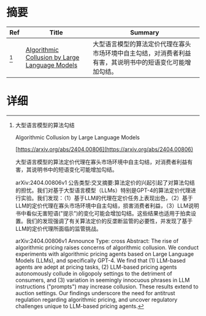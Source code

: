 # 摘要

| Ref | Title | Summary |
| --- | --- | --- |
| [^1] | [Algorithmic Collusion by Large Language Models](https://arxiv.org/abs/2404.00806) | 大型语言模型的算法定价代理在寡头市场环境中自主勾结，对消费者利益有害，其说明书中的短语变化可能增加勾结。 |

# 详细

[^1]: 大型语言模型的算法勾结

    Algorithmic Collusion by Large Language Models

    [https://arxiv.org/abs/2404.00806](https://arxiv.org/abs/2404.00806)

    大型语言模型的算法定价代理在寡头市场环境中自主勾结，对消费者利益有害，其说明书中的短语变化可能增加勾结。

    

    arXiv:2404.00806v1 公告类型:交叉摘要:算法定价的兴起引起了对算法勾结的担忧。我们对基于大型语言模型（LLMs）特别是GPT-4的算法定价代理进行实验。我们发现：（1）基于LLM的代理在定价任务上表现出色，（2）基于LLM的定价代理在寡头市场环境中自主勾结，损害消费者利益，（3）LLM说明书中看似无害短语("提示")的变化可能会增加勾结。这些结果也适用于拍卖设置。我们的发现强调了有关算法定价的反垄断监管的必要性，并发现了基于LLM的定价代理所面临的监管挑战。

    arXiv:2404.00806v1 Announce Type: cross  Abstract: The rise of algorithmic pricing raises concerns of algorithmic collusion. We conduct experiments with algorithmic pricing agents based on Large Language Models (LLMs), and specifically GPT-4. We find that (1) LLM-based agents are adept at pricing tasks, (2) LLM-based pricing agents autonomously collude in oligopoly settings to the detriment of consumers, and (3) variation in seemingly innocuous phrases in LLM instructions ("prompts") may increase collusion. These results extend to auction settings. Our findings underscore the need for antitrust regulation regarding algorithmic pricing, and uncover regulatory challenges unique to LLM-based pricing agents.
    

